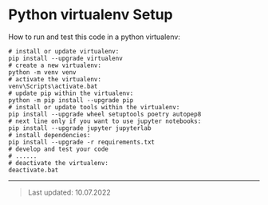 # Python **virtualenv** Setup

How to run and test this code in a python virtualenv:

```shell
# install or update virtualenv:
pip install --upgrade virtualenv
# create a new virtualenv:
python -m venv venv
# activate the virtualenv:
venv\Scripts\activate.bat
# update pip within the virtualenv:
python -m pip install --upgrade pip
# install or update tools within the virtualenv:
pip install --upgrade wheel setuptools poetry autopep8
# next line only if you want to use jupyter notebooks:
pip install --upgrade jupyter jupyterlab
# install dependencies:
pip install --upgrade -r requirements.txt
# develop and test your code
# ......
# deactivate the virtualenv:
deactivate.bat
```

---

> Last updated: 10.07.2022
